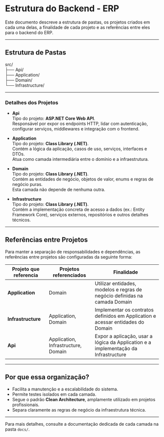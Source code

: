 # Estrutura do Backend - ERP

Este documento descreve a estrutura de pastas, os projetos criados em cada uma delas, a finalidade de cada projeto e as referências entre eles para o backend do ERP.

---

## Estrutura de Pastas

src/  
├── Api/  
├── Application/  
├── Domain/  
└── Infrastructure/  

---

### Detalhes dos Projetos

- **Api**  
  Tipo do projeto: **ASP.NET Core Web API**.  
  Responsável por expor os endpoints HTTP, lidar com autenticação, configurar serviços, middlewares e integração com o frontend.

- **Application**  
  Tipo do projeto: **Class Library (.NET)**.  
  Contém a lógica da aplicação, casos de uso, serviços, interfaces e DTOs.  
  Atua como camada intermediária entre o domínio e a infraestrutura.

- **Domain**  
  Tipo do projeto: **Class Library (.NET)**.  
  Contém as entidades de negócio, objetos de valor, enums e regras de negócio puras.  
  Esta camada não depende de nenhuma outra.

- **Infrastructure**  
  Tipo do projeto: **Class Library (.NET)**.  
  Contém a implementação concreta de acesso a dados (ex.: Entity Framework Core), serviços externos, repositórios e outros detalhes técnicos.

---

## Referências entre Projetos

Para manter a separação de responsabilidades e dependências, as referências entre projetos são configuradas da seguinte forma:

| Projeto que referencia | Projetos referenciados                      | Finalidade                                                                                  |
|-------------------------|---------------------------------------------|---------------------------------------------------------------------------------------------|
| **Application**         | Domain                                      | Utilizar entidades, modelos e regras de negócio definidas na camada Domain                   |
| **Infrastructure**      | Application, Domain                         | Implementar os contratos definidos em Application e acessar entidades do Domain              |
| **Api**                 | Application, Infrastructure, Domain         | Expor a aplicação, usar a lógica da Application e a implementação da Infrastructure          |

---

## Por que essa organização?

- Facilita a manutenção e a escalabilidade do sistema.  
- Permite testes isolados em cada camada.  
- Segue o padrão **Clean Architecture**, amplamente utilizado em projetos profissionais.  
- Separa claramente as regras de negócio da infraestrutura técnica.  

---

Para mais detalhes, consulte a documentação dedicada de cada camada na pasta `docs/`.
